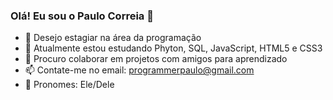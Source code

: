 ### Olá! Eu sou o Paulo Correia  👋

- 🔭 Desejo estagiar na área da programação
- 🌱 Atualmente estou estudando Phyton, SQL, JavaScript, HTML5 e CSS3
- 👯 Procuro colaborar em projetos com amigos para aprendizado
- 📫 Contate-me no email: programmerpaulo@gmail.com
- 🙂 Pronomes: Ele/Dele

